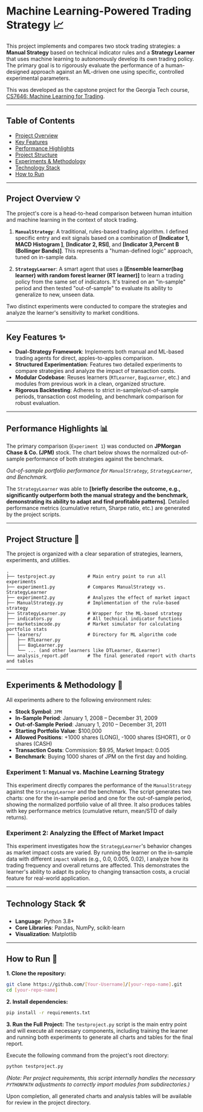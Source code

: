 # Machine Learning-Powered Trading Strategy 📈

This project implements and compares two stock trading strategies: a **Manual Strategy** based on technical indicator rules and a **Strategy Learner** that uses machine learning to autonomously develop its own trading policy. The primary goal is to rigorously evaluate the performance of a human-designed approach against an ML-driven one using specific, controlled experimental parameters.

This was developed as the capstone project for the Georgia Tech course, [CS7646: Machine Learning for Trading](https://omscs.gatech.edu/cs-7646-machine-learning-trading).

-----

## Table of Contents

  - [Project Overview](https://www.google.com/search?q=%23project-overview-)
  - [Key Features](https://www.google.com/search?q=%23key-features-)
  - [Performance Highlights](https://www.google.com/search?q=%23performance-highlights-)
  - [Project Structure](https://www.google.com/search?q=%23project-structure-)
  - [Experiments & Methodology](https://www.google.com/search?q=%23experiments--methodology-)
  - [Technology Stack](https://www.google.com/search?q=%23technology-stack-)
  - [How to Run](https://www.google.com/search?q=%23how-to-run-)

-----

## Project Overview 💡

The project's core is a head-to-head comparison between human intuition and machine learning in the context of stock trading.

1.  **`ManualStrategy`**: A traditional, rules-based trading algorithm. I defined specific entry and exit signals based on a combination of **[Indicator 1, MACD Histogram ]**, **[Indicator 2, RSI]**, and **[Indicator 3,Percent B (Bollinger Bands)]**. This represents a "human-defined logic" approach, tuned on in-sample data.

2.  **`StrategyLearner`**: A smart agent that uses a **[Ensemble learner(bag learner) with random forest learner (RT learner)]** to learn a trading policy from the same set of indicators. It's trained on an "in-sample" period and then tested "out-of-sample" to evaluate its ability to generalize to new, unseen data.

Two distinct experiments were conducted to compare the strategies and analyze the learner's sensitivity to market conditions.

-----

## Key Features ✨

  * **Dual-Strategy Framework**: Implements both manual and ML-based trading agents for direct, apples-to-apples comparison.
  * **Structured Experimentation**: Features two detailed experiments to compare strategies and analyze the impact of transaction costs.
  * **Modular Codebase**: Reuses learners (`RTLearner`, `BagLearner`, etc.) and modules from previous work in a clean, organized structure.
  * **Rigorous Backtesting**: Adheres to strict in-sample/out-of-sample periods, transaction cost modeling, and benchmark comparison for robust evaluation.

-----

## Performance Highlights 📊

The primary comparison (`Experiment 1`) was conducted on **JPMorgan Chase & Co. (JPM)** stock. The chart below shows the normalized out-of-sample performance of both strategies against the benchmark.

*Out-of-sample portfolio performance for `ManualStrategy`, `StrategyLearner`, and Benchmark.*

The `StrategyLearner` was able to **[briefly describe the outcome, e.g., significantly outperform both the manual strategy and the benchmark, demonstrating its ability to adapt and find profitable patterns]**. Detailed performance metrics (cumulative return, Sharpe ratio, etc.) are generated by the project scripts.

-----

## Project Structure 📁

The project is organized with a clear separation of strategies, learners, experiments, and utilities.

```
.
├── testproject.py            # Main entry point to run all experiments
├── experiment1.py            # Compares ManualStrategy vs. StrategyLearner
├── experiment2.py            # Analyzes the effect of market impact
├── ManualStrategy.py         # Implementation of the rule-based strategy
├── StrategyLearner.py        # Wrapper for the ML-based strategy
├── indicators.py             # All technical indicator functions
├── marketsimcode.py          # Market simulator for calculating portfolio stats
├── learners/                 # Directory for ML algorithm code
│   ├── RTLearner.py
│   ├── BagLearner.py
│   └── ... (and other learners like DTLearner, QLearner)
└── analysis_report.pdf       # The final generated report with charts and tables
```

-----

## Experiments & Methodology 📝

All experiments adhere to the following environment rules:

  * **Stock Symbol**: `JPM`
  * **In-Sample Period**: January 1, 2008 – December 31, 2009
  * **Out-of-Sample Period**: January 1, 2010 – December 31, 2011
  * **Starting Portfolio Value**: $100,000
  * **Allowed Positions**: +1000 shares (LONG), -1000 shares (SHORT), or 0 shares (CASH)
  * **Transaction Costs**: Commission: $9.95, Market Impact: 0.005
  * **Benchmark**: Buying 1000 shares of JPM on the first day and holding.

### Experiment 1: Manual vs. Machine Learning Strategy

This experiment directly compares the performance of the `ManualStrategy` against the `StrategyLearner` and the benchmark. The script generates two charts: one for the in-sample period and one for the out-of-sample period, showing the normalized portfolio value of all three. It also produces tables with key performance metrics (cumulative return, mean/STD of daily returns).



### Experiment 2: Analyzing the Effect of Market Impact

This experiment investigates how the `StrategyLearner`'s behavior changes as market impact costs are varied. By running the learner on the in-sample data with different `impact` values (e.g., 0.0, 0.005, 0.02), I analyze how its trading frequency and overall returns are affected. This demonstrates the learner's ability to adapt its policy to changing transaction costs, a crucial feature for real-world application.

-----

## Technology Stack 🛠️

  * **Language**: Python 3.8+
  * **Core Libraries**: Pandas, NumPy, scikit-learn
  * **Visualization**: Matplotlib

-----

## How to Run 🚀

**1. Clone the repository:**

```bash
git clone https://github.com/[Your-Username]/[your-repo-name].git
cd [your-repo-name]
```

**2. Install dependencies:**

```bash
pip install -r requirements.txt
```

**3. Run the Full Project:**
The `testproject.py` script is the main entry point and will execute all necessary components, including training the learner and running both experiments to generate all charts and tables for the final report.

Execute the following command from the project's root directory:

```bash
python testproject.py
```

*(Note: Per project requirements, this script internally handles the necessary `PYTHONPATH` adjustments to correctly import modules from subdirectories.)*

Upon completion, all generated charts and analysis tables will be available for review in the project directory.
